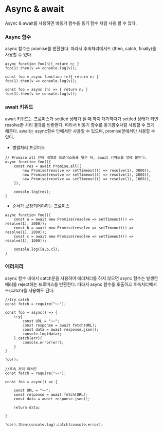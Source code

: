 # Async & await

Async & await를 사용하면 비동기 함수를 동기 함수 처럼 사용 할 수 있다.

### Async 함수

async 함수는 promise를 반환한다. 따라서 후속처리메서드 (then, catch, finally)를 사용할 수 있다.

```
async function foo(n){ return n; }
foo(1).then(v => console.log(v));

const foo = async function (n){ return n; }
foo(1).then(v => console.log(v));

const foo = async (n) => { return n; }
foo(1).then(v => console.log(v));
```

### await 키워드

await 키워드는 프로미스가 settled 상태가 될 때 까지 대기하다가 settled 상태가 되면 resolve한 처리 결과를 반환한다. 따라서 비동기 함수를 동기함수처럼 사용할 수 있게 해준다. await는 async함수 안에서만 사용할 수 있으며, promise앞에서만 사용할 수 있다.

- 병렬처리 프로미스

```
// Promise.all 안에 배열로 프로미스들을 묶은 뒤, await 키워드를 앞에 붙인다.
async function foo(){
    const res = await Promise.all([
        new Promise(resolve => setTimeout(() => resolve(1), 3000)),
        new Promise(resolve => setTimeout(() => resolve(1), 2000)),
        new Promise(resolve => setTimeout(() => resolve(1), 1000)),
    ]);

    console.log(res);
}
```

- 순서가 보장되어야하는 프로미스

```
async function foo(){
    const a = await new Promise(resolve => setTimeout(() => resolve(1), 3000));
    const b = await new Promise(resolve => setTimeout(() => resolve(1), 2000));
    const c = await new Promise(resolve => setTimeout(() => resolve(1), 1000));

    console.log([a,b,c]);
}
```

### 에러처리

async 함수 내에서 catch문을 사용하여 에러처리를 하지 않으면 async 함수는 발생한 에러를 reject하는 프로미스를 반환한다. 따라서 async 함수를 호출하고 후속처리메서드(catch)를 사용해도 된다.

```
//try catch
const fetch = require("~~");

const foo = async() => {
    try{
        const URL = "~~";
        const response = await fetch(URL);
        const data = await response.json();
        console.log(data);
    } catch(err){
        console.error(err);
    }
}

foo();
```

```
//후속 처리 메서드
const fetch = require("~~");

const foo = async() => {

    const URL = "~~";
    const response = await fetch(URL);
    const data = await response.json();

    return data;

}

foo().then(console.log).catch(console.error);
```
